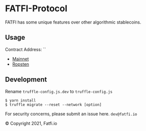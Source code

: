 # FATFI-Protocol

FATFI has some unique features over other algorithmic stablecoins.

## Usage

Contract Address: ``
* [Mainnet]()
* [Ropsten]()
## Development
Rename `truffle-config.js.dev` to `truffle-config.js`
```
$ yarn install
$ truffle migrate --reset --network [option]

```

For security concerns, please submit an issue here.
``
dev@fatfi.io
``

© Copyright 2021, Fatfi.io
